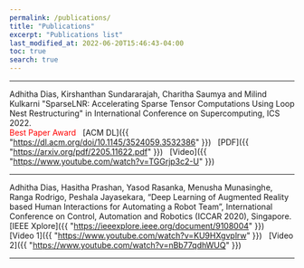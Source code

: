```yaml
---
permalink: /publications/
title: "Publications"
excerpt: "Publications list"
last_modified_at: 2022-06-20T15:46:43-04:00
toc: true
search: true
---
```


---

Adhitha Dias, Kirshanthan Sundararajah, Charitha Saumya and Milind Kulkarni "SparseLNR: Accelerating Sparse
Tensor Computations Using Loop Nest Restructuring" in International Conference on Supercomputing, ICS 2022. <br>
<span style="color:red">Best Paper Award</span> &nbsp; [ACM DL]({{ "https://dl.acm.org/doi/10.1145/3524059.3532386" }}) &nbsp; [PDF]({{ "https://arxiv.org/pdf/2205.11622.pdf" }}) &nbsp; [Video]({{ "https://www.youtube.com/watch?v=TGGrjp3c2-U" }})

---

Adhitha Dias, Hasitha Prashan, Yasod Rasanka, Menusha Munasinghe, Ranga Rodrigo,
Peshala Jayasekara, “Deep Learning of Augmented Reality based Human Interactions for Automating a Robot Team”,
International Conference on Control, Automation and Robotics (ICCAR 2020), Singapore. <br>
[IEEE Xplore]({{ "https://ieeexplore.ieee.org/document/9108004" }}) &nbsp; [Video 1]({{ "https://www.youtube.com/watch?v=KU9HXgvplrw" }}) &nbsp; [Video 2]({{ "https://www.youtube.com/watch?v=nBb77qdhWUQ" }})

----